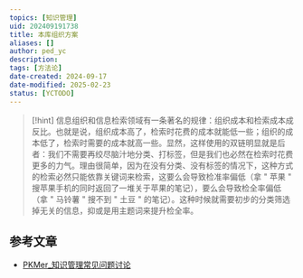```yaml
---
topics: [知识管理]
uid: 202409191738
title: 本库组织方案
aliases: []
author: ped_yc
description: 
tags: [方法论]
date-created: 2024-09-17
date-modified: 2025-02-23
status: [YCTODO]
---
```


> [!hint]
> 信息组织和信息检索领域有一条著名的规律：组织成本和检索成本成反比。也就是说，组织成本高了，检索时花费的成本就能低一些；组织的成本低了，检索时需要的成本就高一些。显然，这样使用的双链明显就是后者：我们不需要再绞尽脑汁地分类、打标签，但是我们也必然在检索时花费更多的力气。理由很简单，因为在没有分类、没有标签的情况下，这种方式的检索必然只能依靠关键词来检索，这要么会导致检准率偏低（拿 " 苹果 " 搜苹果手机的同时返回了一堆关于苹果的笔记），要么会导致检全率偏低（拿 " 马铃薯 " 搜不到 " 土豆 " 的笔记）。这种时候就需要初步的分类筛选掉无关的信息，抑或是用主题词来提升检全率。

## 参考文章

- [PKMer_知识管理常见问题讨论](https://pkmer.cn/Pkmer-Docs/02-%E7%9F%A5%E8%AF%86%E7%AE%A1%E7%90%86%E5%9F%BA%E7%A1%80/%E7%9F%A5%E8%AF%86%E7%AE%A1%E7%90%86%E5%B8%B8%E8%A7%81%E9%97%AE%E9%A2%98%E5%8F%82%E8%80%83/)
